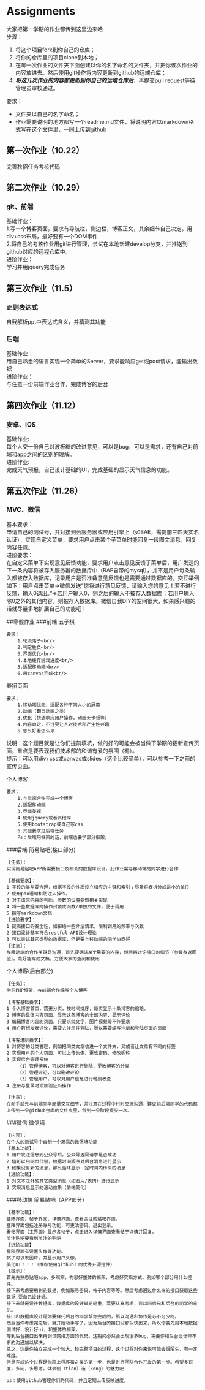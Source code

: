 # Assignments
大家把第一学期的作业都传到这里边来哈  
步骤：  
1. 将这个项目fork到你自己的仓库；  
2. 将你的仓库里的项目clone到本地；  
3. 在每一次作业的文件夹下面创建以你的名字命名的文件夹，并把你该次作业的内容放进去。然后使用git操作将内容更新到github的远端仓库；  
4. **_将这几次作业的内容都更新到你自己的远端仓库后_**，再提交pull request等待管理员审核通过。

要求：
* 文件夹以自己的名字命名；  
* 作业需要说明的地方都写一个readme.md文件，将说明内容以markdown格式写在这个文件里，一同上传到github  

## 第一次作业（10.22）
完善秋招任务考核代码
## 第二次作业（10.29）
### git、前端
基础作业：<br/>
  1.写一个博客页面，要求有导航栏，侧边栏，博客正文，其余细节自己决定，用div+css布局，最好要有一个DOM事件<br/>
  2.将自己的考核作业用git进行管理，尝试在本地新建develop分支，并推送到github对应的远程仓库中。<br/>
进阶作业：<br/>
  学习并用jquery完成任务<br/>
## 第三次作业（11.5）
### 正则表达式<br/>
自我解析ppt中表达式含义，并猜测其功能<br/>
### 后端
基础作业：<br/>
  用自己熟悉的语言实现一个简单的Server，要求能响应get或post请求，能输出数据<br/>
进阶作业：<br/>
  与任意一份前端作业合作，完成博客的后台<br/>
## 第四次作业（11.12）
### 安卓、iOS
基础作业:<br/>
  每个人交一份自己对波板糖的改进意见，可以是bug，可以是需求，还有自己对前端和app之间的区别的理解。<br/>
进阶作业:<br/>
  完成天气预报，自己设计基础的UI，完成基础的显示天气信息的功能。<br/>
## 第五次作业（11.26）
### MVC、微信
基本要求：<br/>
  申请自己的测试号，并对接到云服务器或应用引擎上（如BAE，需提前三四天实名认证），实现自定义菜单，要求用户点击某个子菜单时能回复一段图文消息，回复内容任意。<br/>
进阶要求：<br/>
  在自定义菜单下实现意见反馈功能，要求用户点击意见反馈子菜单后，用户发送的下一条内容将被存入服务器的数据库中（BAE自带的mysql），并不是用户每条输入都被存入数据库，记录用户是否准备意见反馈也是需要通过数据库的。交互举例如下：用户点击菜单->微信发送“您将进行意见反馈，请输入您的意见！若不进行反馈，输入0退出。”->若用户输入0，则之后的输入不被存入数据库；若用户输入除0之外的其他内容，则被存入数据库。微信自我DIY的空间很大，如果感兴趣的话就尽量多地扩展自己的功能吧！<br/>

##寒假作业
###前端
五子棋<br/>

	要求：
		1.轮流落子<br/>
		2.判定胜负<br/>
		3.界面优化<br/>
		4.本地缓存游戏进度<br/>
		5.适配移动端<br/>
		6.用canvas完成<br/>

春招页面

	要求：
		1.移动端优先，适配各种不同大小的屏幕
		2.动画（翻页动画之类）
		3.优化（快速响应用户操作，动画无卡顿等）
		4.内容自定，不过要让人对技术部产生性兴趣
		5.怎么好看怎么来
说明：这个题目就是让你们提前填坑，做的好的可能会被当做下学期的招新宣传页面，重点是要表现我们技术部的和谐有爱的氛围（雾）。<br/>
提示：可以用div+css或canvas或slides（这个比较简单），可以参考一下之前的宣传页面。<br/>

个人博客

	要求：
		1.与后端合作完成一个博客
		2.适配移动端
		3.界面美观
		4.使用jquery或者其他库
		5.使用bootstrap或自己写css
		6.其他要求见后端任务
		Ps：后端用框架的话，前端也要学部分框架。

###后端
简易贴吧(接口部分)

	【任务】：
	实现简易贴吧APP所需要接口及相关的数据库设计，此作业需与移动端的同学进行合作

	【基础要求】：
	1 字段的类型要合理，根据字段的性质设立相应的主键和索引；尽量将表拆分成最小的单位 
	2 使用pdo语句和防注入操作。
	3 对于请求内容的判断，参数的设置要做相关实现
	4 将一些数据库的操作封装成函数/单独的文件，便于调用
	5 撰写markdown文档
	【进阶要求】：
	1 提高接口的安全性，如拒绝一些非法请求，限制调用的频率与次数
	2 接口设计基本符合restful API设计理论
	3 可以尝试其它类型的数据库，但是要与移动端的同学协商好
	【注意】：
	与移动端的合作关键是沟通，首先要确认APP需要的内容，然后再讨论接口的细节（参数与返回值）。最好能写成文档，方便大家的查阅和使用

个人博客(后台部分)

	【任务】：
	学习PHP框架，与前端合作编写个人博客

	【博客基础要求】：
	1 个人博客首页，需要分页，按时间排序，每页显示十条博客的缩略。
	2 博客的具体内容页面，显示这条博客的全部内容，显示评论
	3 编辑博客内容的页面，只要求纯文字，图片视频等不作要求
	4 用户若想发表评论，需要去注册并登陆，所以需要编写注册和登陆页面的页面

	【博客进阶要求】：
	1 对博客的分类管理，例如把同类文章收进一个文件夹，又或者让文章有不同的标签
	2 实现用户的个人页面，可以上传头像、更改密码、修改昵称
	3 实现后台管理系统
		（1）管理博客，可以对博客进行删除，更改博客的分类
		（2）管理评论，可以删改评论
		（3）管理用户，可以对用户信息进行增删改查
	4 注册与登录时添加验证码操作

	【注意】：	
	在动手前先与前端同学商量交互细节，并注意在过程中时时交流沟通，建议前后端同学的代码都上传到一个github仓库的文件夹里，每到一个阶段提交一次。

###微信
微信墙

	【内容】：
	在个人的测试号中自制一个简易的微信墙功能
	【基本功能】：
	1 用户发送信息到公众号后，公众号返回请求是否成功
	2 墙可以用网页代替，根据时间顺序对后台消息进行显示
	3 如果没有新的消息，那么循环显示一定时间内传来的消息
	【进阶功能】：
	1 对文本之外的其它类型消息（如图片/表情）进行显示
	2 实现消息显示的滚动效果（前端美化）

###移动端
简易贴吧（APP部分）

	【基本功能】：
	登陆界面，帖子界面，详情界面，查看关注的贴吧界面。
	登陆界面包括注册账号功能，可更改密码、退出登录。
	看帖界面（主界面）显示各帖子，点击进入详情界面查看帖子详情并回复。
	关注贴吧要看到关注的贴吧
	【进阶功能】
	登陆界面有设置头像等功能。
	帖子可以发图片，并显示用户头像。
	美化UI！！！（推荐使用github上的优秀开源控件）
	【提示】：
    首先先熟悉贴吧app，多观察，构思好整体的框架，考虑好实现方式，例如哪个部分用什么控件。
	接下来考虑要用到的数据，例如账号密码，帖子内容等等。然后考虑通过什么样的接口获取这些数据,要自己设计好。
	接下来就是设计数据库，数据库的设计举足轻重，需要认真考虑，可以问师兄和后台的同学的意见。
	接口和数据库设计是你要拜托后台的同学帮你完成的，所以沟通和协作是必不可少的。
	然后当你考虑完之后，就开始动手写了，因为后台的接口没那么快出来，所以你要先用本地数据测试好，设计好ui，和整体的框架。
	等到后台接口出来再调试网络方面的代码。这期间必然会出现很多bug，需要你和后台设计师不断的沟通加以解决。
	总之，这是你独立完成一个较大、较完整项目的过程，这个过程对你来说可能会很陌生，有一定难度。
	但是完成这个过程是你踏上程序猿之类的第一步，也是进行团队合作开发的第一步。希望多百度，多问，多思考，体会创（tian）造（keng）的魅力吧

	ps：使用github管理你们的代码，并且定期上传反映进度。
